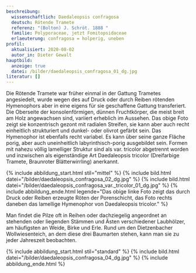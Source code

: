 ```yaml
---
beschreibung:
  wissenschaftlich: Daedaleopsis confragosa
  deutsch: Rötende Tramete
  referenz: "(Bolton) J. Schröt. 1888 "
  familie: Polyporaceae, jetzt Fomitopsidaceae
  erlaeuterung: confragosa = holperig, uneben
profil:
  aktualisiert: 2020-08-02
  autor_in: Dieter Gewalt
hauptbild:
  anzeige: true
  datei: /bilder/daedaleopsis_confragosa_01_dg.jpg
literatur: []
---
```

Die Rötende Tramete war früher einmal in der Gattung Trametes angesiedelt, wurde wegen des auf Druck oder durch Reiben rötenden Hymenophors aber in eine eigens für sie geschaffene Gattung transferiert. Die Oberseite der konsolenförmigen, dünnen Fruchtkörper, die meist breit am Holz angewachsen sind, variiert erheblich im Aussehen. Das obige Foto zeigt sie konzentrisch gezont mit radialen Streifen, sie kann aber auch recht einheitlich strukturiert und dunkel- oder olivrot gefärbt sein. Das Hymenophor ist ebenfalls recht variabel. Es kann über seine ganze Fläche porig, aber auch uneinheitlich labyrinthisch-porig ausgebildet sein. Formen mit nahezu völlig lamelliger Struktur sind als var. tricolor abgetrennt worden und inzwischen als eigenständige Art Daedaleopsis tricolor (Dreifarbige Tramete, Braunroter Blätterwirrling) anerkannt.

{% include abbildung_start.html stil="mittel" %}
{% include bild.html datei="/bilder/daedaleopsis_confragosa_02_dg.jpg" %}
{% include bild.html datei="/bilder/daedaleopsis_confragosa_var._tricolor_01_dg.jpg" %}
{% include abbildung_ende.html legende="Das obige linke Foto zeigt das durch Druck oder Reiben erzeugte Röten der Porenschicht, das Foto rechts daneben das lamellige Hymenophor von Daedaleopsis tricolor." %}

Man findet die Pilze oft in Reihen oder dachziegelig angeordnet an stehenden oder liegenden Stämmen und Ästen verschiedener Laubhölzer, am häufigsten an Weide, Birke und Erle. Rund um den Dietzenbacher Wollwiesenteich, an dem diese drei Baumarten stehen, kann man sie zu jeder Jahreszeit beobachten.

{% include abbildung_start.html stil="standard" %}
{% include bild.html datei="/bilder/daedaleopsis_confragosa_04_dg.jpg" %}
{% include abbildung_ende.html %}
